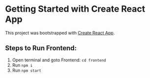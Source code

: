 # Getting Started with Create React App
This project was bootstrapped with [Create React App](https://github.com/facebook/create-react-app).

## Steps to Run Frontend:
1. Open terminal and goto Frontend: `cd frontend`
2. Run `npm i`
3. Run `npm start`